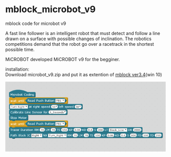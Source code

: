 # mblock_microbot_v9
mblock code for microbot v9

A fast line follower is an intelligent robot that must detect
and follow a line drawn on a surface with possible changes of inclination.
The robotics competitions demand that the robot go over a racetrack
in the shortest possible time. 

MiCROBOT developed MiCROBOT v9 for the begginer.

installation:<br>
Download microbot_v9.zip and put it as extention of  <a href="https://motive.global/wp-content/uploads/software/mBlock_win_V3.4.12.exe">mblock ver3.4</a>(win 10)


![alt_tag](https://raw.githubusercontent.com/julkifli/mblock_microbot_v9/main/mblock.png)


